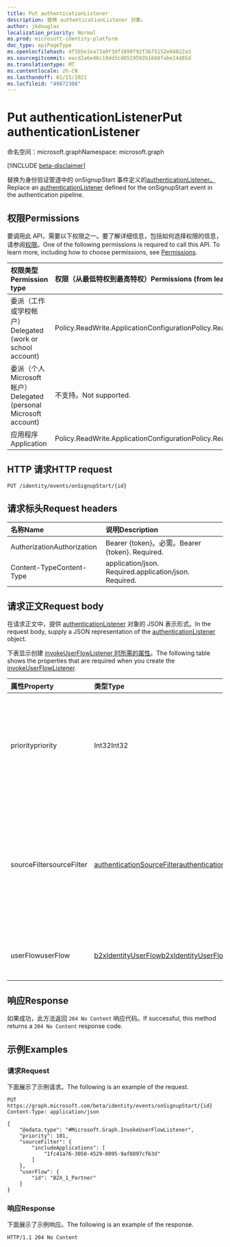 ```yaml
---
title: Put authenticationListener
description: 替换 authenticationListener 对象。
author: jkdouglas
localization_priority: Normal
ms.prod: microsoft-identity-platform
doc_type: apiPageType
ms.openlocfilehash: 4f5b5e1ea73a9f3df1899f92f3675152e04822a3
ms.sourcegitcommit: eacd2a6e46c19dd3cd8519592b1668fabe14d85d
ms.translationtype: MT
ms.contentlocale: zh-CN
ms.lasthandoff: 01/15/2021
ms.locfileid: "49872308"
---
```

# <a name="put-authenticationlistener"></a><span data-ttu-id="5d792-103">Put authenticationListener</span><span class="sxs-lookup"><span data-stu-id="5d792-103">Put authenticationListener</span></span>

<span data-ttu-id="5d792-104">命名空间：microsoft.graph</span><span class="sxs-lookup"><span data-stu-id="5d792-104">Namespace: microsoft.graph</span></span>

[!INCLUDE [beta-disclaimer](../../includes/beta-disclaimer.md)]

<span data-ttu-id="5d792-105">替换为身份验证管道中的 onSignupStart 事件定义的[authenticationListener。](../resources/authenticationlistener.md)</span><span class="sxs-lookup"><span data-stu-id="5d792-105">Replace an [authenticationListener](../resources/authenticationlistener.md) defined for the onSignupStart event in the authentication pipeline.</span></span>

## <a name="permissions"></a><span data-ttu-id="5d792-106">权限</span><span class="sxs-lookup"><span data-stu-id="5d792-106">Permissions</span></span>

<span data-ttu-id="5d792-p101">要调用此 API，需要以下权限之一。要了解详细信息，包括如何选择权限的信息，请参阅[权限](/graph/permissions-reference)。</span><span class="sxs-lookup"><span data-stu-id="5d792-p101">One of the following permissions is required to call this API. To learn more, including how to choose permissions, see [Permissions](/graph/permissions-reference).</span></span>

|<span data-ttu-id="5d792-109">权限类型</span><span class="sxs-lookup"><span data-stu-id="5d792-109">Permission type</span></span>|<span data-ttu-id="5d792-110">权限（从最低特权到最高特权）</span><span class="sxs-lookup"><span data-stu-id="5d792-110">Permissions (from least to most privileged)</span></span>|
|:---|:---|
|<span data-ttu-id="5d792-111">委派（工作或学校帐户）</span><span class="sxs-lookup"><span data-stu-id="5d792-111">Delegated (work or school account)</span></span>|<span data-ttu-id="5d792-112">Policy.ReadWrite.ApplicationConfiguration</span><span class="sxs-lookup"><span data-stu-id="5d792-112">Policy.ReadWrite.ApplicationConfiguration</span></span>|
|<span data-ttu-id="5d792-113">委派（个人 Microsoft 帐户）</span><span class="sxs-lookup"><span data-stu-id="5d792-113">Delegated (personal Microsoft account)</span></span>|<span data-ttu-id="5d792-114">不支持。</span><span class="sxs-lookup"><span data-stu-id="5d792-114">Not supported.</span></span>|
|<span data-ttu-id="5d792-115">应用程序</span><span class="sxs-lookup"><span data-stu-id="5d792-115">Application</span></span>|<span data-ttu-id="5d792-116">Policy.ReadWrite.ApplicationConfiguration</span><span class="sxs-lookup"><span data-stu-id="5d792-116">Policy.ReadWrite.ApplicationConfiguration</span></span>|

## <a name="http-request"></a><span data-ttu-id="5d792-117">HTTP 请求</span><span class="sxs-lookup"><span data-stu-id="5d792-117">HTTP request</span></span>

<!-- {
  "blockType": "ignored"
}
-->

``` http
PUT /identity/events/onSignupStart/{id}
```

## <a name="request-headers"></a><span data-ttu-id="5d792-118">请求标头</span><span class="sxs-lookup"><span data-stu-id="5d792-118">Request headers</span></span>

|<span data-ttu-id="5d792-119">名称</span><span class="sxs-lookup"><span data-stu-id="5d792-119">Name</span></span>|<span data-ttu-id="5d792-120">说明</span><span class="sxs-lookup"><span data-stu-id="5d792-120">Description</span></span>|
|:---|:---|
|<span data-ttu-id="5d792-121">Authorization</span><span class="sxs-lookup"><span data-stu-id="5d792-121">Authorization</span></span>|<span data-ttu-id="5d792-p102">Bearer {token}。必需。</span><span class="sxs-lookup"><span data-stu-id="5d792-p102">Bearer {token}. Required.</span></span>|
|<span data-ttu-id="5d792-124">Content-Type</span><span class="sxs-lookup"><span data-stu-id="5d792-124">Content-Type</span></span>|<span data-ttu-id="5d792-p103">application/json. Required.</span><span class="sxs-lookup"><span data-stu-id="5d792-p103">application/json. Required.</span></span>|

## <a name="request-body"></a><span data-ttu-id="5d792-127">请求正文</span><span class="sxs-lookup"><span data-stu-id="5d792-127">Request body</span></span>

<span data-ttu-id="5d792-128">在请求正文中，提供 [authenticationListener](../resources/authenticationlistener.md) 对象的 JSON 表示形式。</span><span class="sxs-lookup"><span data-stu-id="5d792-128">In the request body, supply a JSON representation of the [authenticationListener](../resources/authenticationlistener.md) object.</span></span>

<span data-ttu-id="5d792-129">下表显示创建 [invokeUserFlowListener 时所需的属性](../resources/invokeuserflowlistener.md)。</span><span class="sxs-lookup"><span data-stu-id="5d792-129">The following table shows the properties that are required when you create the [invokeUserFlowListener](../resources/invokeuserflowlistener.md).</span></span>

|<span data-ttu-id="5d792-130">属性</span><span class="sxs-lookup"><span data-stu-id="5d792-130">Property</span></span>|<span data-ttu-id="5d792-131">类型</span><span class="sxs-lookup"><span data-stu-id="5d792-131">Type</span></span>|<span data-ttu-id="5d792-132">Description</span><span class="sxs-lookup"><span data-stu-id="5d792-132">Description</span></span>|
|:---|:---|:---|
|<span data-ttu-id="5d792-133">priority</span><span class="sxs-lookup"><span data-stu-id="5d792-133">priority</span></span>|<span data-ttu-id="5d792-134">Int32</span><span class="sxs-lookup"><span data-stu-id="5d792-134">Int32</span></span>|<span data-ttu-id="5d792-135">侦听器的优先级。</span><span class="sxs-lookup"><span data-stu-id="5d792-135">The priority of the listener.</span></span> <span data-ttu-id="5d792-136">确定事件具有多个侦听器时的评估顺序。</span><span class="sxs-lookup"><span data-stu-id="5d792-136">Determines the order of evaluation when an event has multiple listeners.</span></span> <span data-ttu-id="5d792-137">优先级从低到高进行评估。</span><span class="sxs-lookup"><span data-stu-id="5d792-137">The priority is evaluated from low to high.</span></span>|
|<span data-ttu-id="5d792-138">sourceFilter</span><span class="sxs-lookup"><span data-stu-id="5d792-138">sourceFilter</span></span>|[<span data-ttu-id="5d792-139">authenticationSourceFilter</span><span class="sxs-lookup"><span data-stu-id="5d792-139">authenticationSourceFilter</span></span>](../resources/authenticationsourcefilter.md)|<span data-ttu-id="5d792-140">基于用于确定是否评估侦听器的身份验证源进行筛选。</span><span class="sxs-lookup"><span data-stu-id="5d792-140">Filter based on the source of the authentication that is used to determine whether the listener is evaluated.</span></span> <span data-ttu-id="5d792-141">当前仅限于基于用户进行身份验证的应用程序的评估。</span><span class="sxs-lookup"><span data-stu-id="5d792-141">This is currently limited to evaluations based on application the user is authenticating to.</span></span>|
|<span data-ttu-id="5d792-142">userFlow</span><span class="sxs-lookup"><span data-stu-id="5d792-142">userFlow</span></span>|[<span data-ttu-id="5d792-143">b2xIdentityUserFlow</span><span class="sxs-lookup"><span data-stu-id="5d792-143">b2xIdentityUserFlow</span></span>](../resources/b2xidentityuserflow.md)|<span data-ttu-id="5d792-144">对此操作中调用的用户流对象的引用。</span><span class="sxs-lookup"><span data-stu-id="5d792-144">The reference to the user flow object that is invoked in this action.</span></span>|

## <a name="response"></a><span data-ttu-id="5d792-145">响应</span><span class="sxs-lookup"><span data-stu-id="5d792-145">Response</span></span>

<span data-ttu-id="5d792-146">如果成功，此方法返回 `204 No Content` 响应代码。</span><span class="sxs-lookup"><span data-stu-id="5d792-146">If successful, this method returns a `204 No Content` response code.</span></span>

## <a name="examples"></a><span data-ttu-id="5d792-147">示例</span><span class="sxs-lookup"><span data-stu-id="5d792-147">Examples</span></span>

### <a name="request"></a><span data-ttu-id="5d792-148">请求</span><span class="sxs-lookup"><span data-stu-id="5d792-148">Request</span></span>

<span data-ttu-id="5d792-149">下面展示了示例请求。</span><span class="sxs-lookup"><span data-stu-id="5d792-149">The following is an example of the request.</span></span>

<!-- {
  "blockType": "request",
  "name": "put_authenticationlistener_from_"
}
-->

``` http
PUT https://graph.microsoft.com/beta/identity/events/onSignupStart/{id}
Content-Type: application/json

{
    "@odata.type": "#Microsoft.Graph.InvokeUserFlowListener",
    "priority": 101,
    "sourceFilter": {
        "includeApplications": [
            "1fc41a76-3050-4529-8095-9af8897cf63d"
        ]
    },
    "userFlow": {
        "id": "B2X_1_Partner"
    }
}
```

### <a name="response"></a><span data-ttu-id="5d792-150">响应</span><span class="sxs-lookup"><span data-stu-id="5d792-150">Response</span></span>

<span data-ttu-id="5d792-151">下面展示了示例响应。</span><span class="sxs-lookup"><span data-stu-id="5d792-151">The following is an example of the response.</span></span>

<!-- {
  "blockType": "response",
  "truncated": true
}
-->

``` http
HTTP/1.1 204 No Content
```
